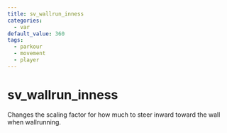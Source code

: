 ```yaml
---
title: sv_wallrun_inness
categories:
  - var
default_value: 360
tags:
  - parkour
  - movement
  - player
---
```


# sv_wallrun_inness

Changes the scaling factor for how much to steer inward toward the wall when wallrunning.
